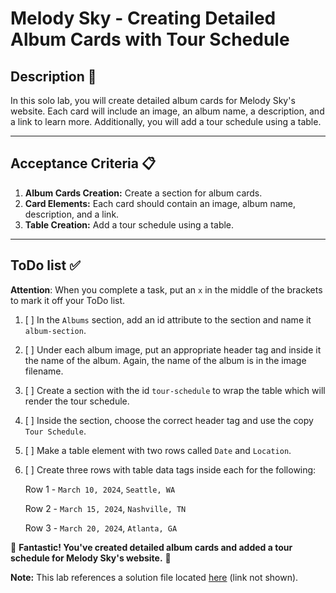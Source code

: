 # Melody Sky - Creating Detailed Album Cards with Tour Schedule

## Description 📄
In this solo lab, you will create detailed album cards for Melody Sky's website. Each card will include an image, an album name, a description, and a link to learn more. Additionally, you will add a tour schedule using a table.

---

## Acceptance Criteria 📋
1. **Album Cards Creation:** Create a section for album cards.
2. **Card Elements:** Each card should contain an image, album name, description, and a link.
3. **Table Creation:** Add a tour schedule using a table.

---

## ToDo list ✅
**Attention**: When you complete a task, put an `x` in the middle of the brackets to mark it off your ToDo list.


1. [ ] In the `Albums` section, add an id attribute to the section and name it `album-section`.
2. [ ] Under each album image, put an appropriate header tag and inside it the name of the album. Again, the name of the album is in the image filename.
3. [ ] Create a section with the id `tour-schedule` to wrap the table which will render the tour schedule.
4. [ ] Inside the section, choose the correct header tag and use the copy `Tour Schedule`.
5. [ ] Make a table element with two rows called `Date` and `Location`.
6. [ ] Create three rows with table data tags inside each for the following:
   
   Row 1 - `March 10, 2024`, `Seattle, WA`
   
   Row 2 - `March 15, 2024`, `Nashville, TN`
  
   Row 3 - `March 20, 2024`, `Atlanta, GA`

🎊 **Fantastic! You've created detailed album cards and added a tour schedule for Melody Sky's website.** 🎊

**Note:**  This lab references a solution file located [here](https://github.com/HackerUSA-CE/sdai-wde-d2-melody-sky-solo/blob/solution/index.html) (link not shown).